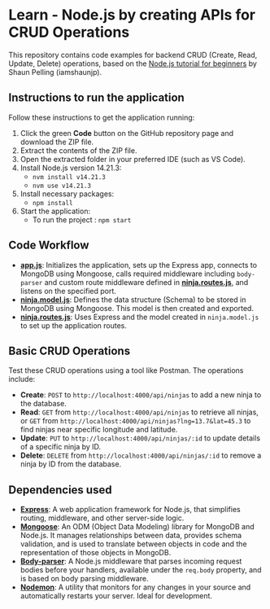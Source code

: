 # Learn - Node.js by creating APIs for CRUD Operations

This repository contains code examples for backend CRUD (Create, Read, Update, Delete) operations, based on the [Node.js tutorial for beginners](https://www.youtube.com/watch?v=w-7RQ46RgxU&list=PL4cUxeGkcC9gcy9lrvMJ75z9maRw4byYp) by Shaun Pelling (iamshaunjp).


## Instructions to run the application
Follow these instructions to get the application running:
1. Click the green **Code** button on the GitHub repository page and download the ZIP file.
2. Extract the contents of the ZIP file.
3. Open the extracted folder in your preferred IDE (such as VS Code).
4. Install Node.js version 14.21.3:
   - `nvm install v14.21.3`
   - `nvm use v14.21.3`
5. Install necessary packages:
   - `npm install`
6. Start the application:
   - To run the project : `npm start`


## Code Workflow
- [**app.js**](./app.js): Initializes the application, sets up the Express app, connects to MongoDB using Mongoose, calls required middleware including `body-parser` and custom route middleware defined in [**ninja.routes.js**](./ninja.routes.js), and listens on the specified port.
- [**ninja.model.js**](./ninja.model.js): Defines the data structure (Schema) to be stored in MongoDB using Mongoose. This model is then created and exported.
- [**ninja.routes.js**](./ninja.routes.js): Uses Express and the model created in `ninja.model.js` to set up the application routes.


## Basic CRUD Operations
Test these CRUD operations using a tool like Postman. The operations include:
- **Create**: `POST` to `http://localhost:4000/api/ninjas` to add a new ninja to the database.
- **Read**: `GET` from `http://localhost:4000/api/ninjas` to retrieve all ninjas, or `GET` from `http://localhost:4000/api/ninjas?lng=13.7&lat=45.3` to find ninjas near specific longitude and latitude.
- **Update**: `PUT` to `http://localhost:4000/api/ninjas/:id` to update details of a specific ninja by ID.
- **Delete**: `DELETE` from `http://localhost:4000/api/ninjas/:id` to remove a ninja by ID from the database.


## Dependencies used
- [**Express**](https://www.npmjs.com/package/express): A web application framework for Node.js, that simplifies routing, middleware, and other server-side logic.
- [**Mongoose**](https://www.npmjs.com/package/mongoose): An ODM (Object Data Modeling) library for MongoDB and Node.js. It manages relationships between data, provides schema validation, and is used to translate between objects in code and the representation of those objects in MongoDB.
- [**Body-parser**](https://www.npmjs.com/package/body-parser): A Node.js middleware that parses incoming request bodies before your handlers, available under the `req.body` property, and is based on body parsing middleware.
- [**Nodemon**](https://www.npmjs.com/package/nodemon): A utility that monitors for any changes in your source and automatically restarts your server. Ideal for development.